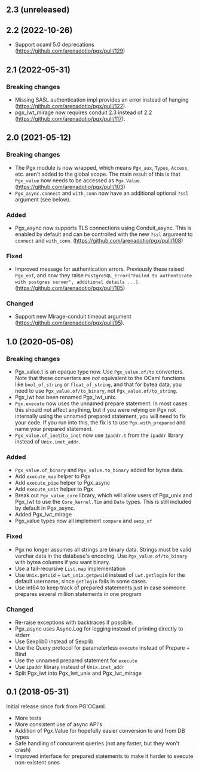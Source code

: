 ## 2.3 (unreleased)

## 2.2 (2022-10-26)
* Support ocaml 5.0 deprecations (https://github.com/arenadotio/pgx/pull/129)

## 2.1 (2022-05-31)
### Breaking changes

* Missing SASL authentication impl provides an error instead of hanging (https://github.com/arenadotio/pgx/pull/122).
* pgx_lwt_mirage now requires conduit 2.3 instead of 2.2 (https://github.com/arenadotio/pgx/pull/117).

## 2.0 (2021-05-12)

### Breaking changes

* The Pgx module is now wrapped, which means `Pgx_aux`, `Types`, `Access`, etc. aren't added to the global scope.
  The main result of this is that `Pgx_value` now needs to be accessed as `Pgx.Value`.
  (https://github.com/arenadotio/pgx/pull/103)
* `Pgx_async.connect` and `with_conn` now have an additional optional `?ssl` argument (see below).

### Added

* Pgx_async now supports TLS connections using Conduit_async. This is enabled by default and can be controlled with the
  new `?ssl` argument to `connect` and `with_conn`.
  (https://github.com/arenadotio/pgx/pull/108)

### Fixed

* Improved message for authentication errors. Previously these raised `Pgx_eof`, and now they raise
  `PostgreSQL_Error("Failed to authenticate with postgres server", additional details ...)`.
  (https://github.com/arenadotio/pgx/pull/105)

### Changed

* Support new Mirage-conduit timeout argument (https://github.com/arenadotio/pgx/pull/95).

## 1.0 (2020-05-08)

### Breaking changes

* Pgx_value.t is an opaque type now. Use `Pgx_value.of/to` converters. Note that these converters are _not_ equivalent
  to the OCaml functions like `bool_of_string` or `float_of_string`, and that for bytea data, you need to use
  `Pgx_value.of/to_binary`, not `Pgx_value.of/to_string`.
* Pgx_lwt has been renamed Pgx_lwt_unix.
* `Pgx.execute` now uses the unnamed prepare statement. In most cases this should not affect anything, but if you were
  relying on Pgx not internally using the unnamed prepared statement, you will need to fix your code. If you run into
  this, the fix is to use `Pgx.with_prepared` and name your prepared statement.
* `Pgx_value.of_inet`/`to_inet` now use `Ipaddr.t` from the `ipaddr` library instead of `Unix.inet_addr`.

### Added

* `Pgx_value.of_binary` and `Pgx_value.to_binary` added for bytea data.
* Add `execute_map` helper to Pgx
* Add `execute_pipe` helper to Pgx_async
* Add `execute_unit` helper to Pgx
* Break out `Pgx_value_core` library, which will allow users of Pgx_unix and Pgx_lwt to use the `Core_kernel.Tim` and
  `Date` types. This is still included by default in Pgx_async.
* Added Pgx_lwt_mirage
* Pgx_value types now all implement `compare` and `sexp_of`

### Fixed

* Pgx no longer assumes all strings are binary data. Strings must be valid varchar data in the database's encoding.
  Use `Pgx_value.of/to_binary` with bytea columns if you want binary.
* Use a tail-recursive `List.map` implementation
* Use `Unix.getuid` + `Lwt_unix.getpwuid` instead of `Lwt.getlogin` for the default username, since `getlogin` fails
  in some cases.
* Use int64 to keep track of prepared statements just in case someone prepares several million statements in one program

### Changed

* Re-raise exceptions with backtraces if possible.
* Pgx_async uses Async.Log for logging instead of printing directly to stderr
* Use Sexplib0 instead of Sexplib
* Use the Query protocol for parameterless `execute` instead of Prepare + Bind
* Use the unnamed prepared statement for `execute`
* Use `ipaddr` library instead of `Unix.inet_addr`
* Split Pgx_lwt into Pgx_lwt_unix and Pgx_lwt_mirage

## 0.1 (2018-05-31)

Initial release since fork from PG'OCaml.

* More tests
* More consistent use of async API's
* Addition of Pgx.Value for hopefully easier conversion to and
  from DB types
* Safe handling of concurrent queries (not any faster, but they
  won't crash)
* Improved interface for prepared statements to make it harder
  to execute non-existent ones
